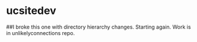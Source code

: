 # ucsitedev

##I broke this one with directory hierarchy changes. Starting again. Work is in unlikelyconnections repo.
